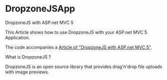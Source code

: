 DropzoneJSApp
=============

DropzoneJS with ASP.net MVC 5

This Article shows how to use DropzoneJS with your ASP.net MVC 5 Application.

The code accompanies a [Article of "DropzoneJS with ASP.net MVC 5"](http://sampathloku.blogspot.com/2014/02/dropzonejs-with-aspnet-mvc-5.html).

What is DropzoneJS ?

DropzoneJS is an open source library that provides drag'n'drop file uploads with image previews.
